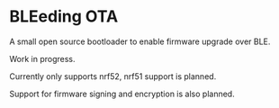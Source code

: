 # BLEeding OTA

A small open source bootloader to enable firmware upgrade over BLE.

Work in progress.

Currently only supports nrf52, nrf51 support is planned.

Support for firmware signing and encryption is also planned.
